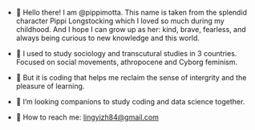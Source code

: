 - 🍄 Hello there! I am @pippimotta. 
  This name is taken from the splendid character Pippi Longstocking which I loved so much during my childhood.
  And I hope I can grow up as her: kind, brave, fearless, and always being curious to new knowledge and this world.
  
- 👀 I used to study sociology and transcutural studies in 3 countries. Focused on social movements, athropocene and Cyborg feminism. 
- 🌱 But it is coding that helps me reclaim the sense of intergrity and the pleasure of learning.
- 🙋 I’m looking companions to study coding and data science together.
- 🍂 How to reach me: lingyizh84@gmail.com

<!---
pippimotta/pippimotta is a ✨ special ✨ repository because its `README.md` (this file) appears on your GitHub profile.
You can click the Preview link to take a look at your changes.
--->
